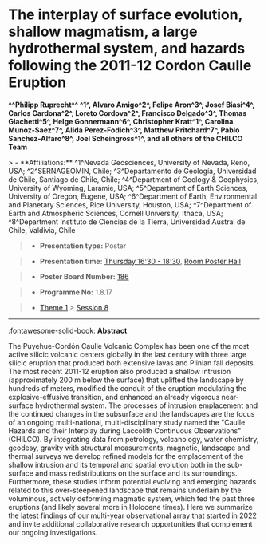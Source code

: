 # The interplay of surface evolution, shallow magmatism, a large hydrothermal system, and hazards following the 2011-12 Cordon Caulle Eruption

**^^Philipp Ruprecht^^ ^1^, Alvaro Amigo^2^, Felipe Aron^3^, Josef Biasi^4^, Carlos Cardona^2^, Loreto Cordova^2^, Francisco Delgado^3^, Thomas Giachetti^5^, Helge Gonnermann^6^, Christopher Kratt^1^, Carolina Munoz-Saez^7^, Alida Perez-Fodich^3^, Matthew Pritchard^7^, Pablo Sanchez-Alfaro^8^, Joel Scheingross^1^, and all others of the CHILCO Team**

<!-- more -->> - **Affiliations:** ^1^Nevada Geosciences, University of Nevada, Reno, USA; ^2^SERNAGEOMIN, Chile; ^3^Departamento de Geología, Universidad de Chile, Santiago de Chile, Chile; ^4^Department of Geology & Geophysics, University of Wyoming, Laramie, USA; ^5^Department of Earth Sciences, University of Oregon, Eugene, USA; ^6^Department of Earth, Environmental and Planetary Sciences, Rice University, Houston, USA; ^7^Department of Earth and Atmospheric Sciences, Cornell University, Ithaca, USA; ^8^Department Instituto de Ciencias de la Tierra, Universidad Austral de Chile, Valdivia, Chile

> - **Presentation type:** Poster

> - **Presentation time:** [Thursday 16:30 - 18:30](../sessions_comparison.md#__tabbed_3_6), [Room Poster Hall](../maps_venue.md#__tabbed_1_1)

> - **Poster Board Number:** [186](../map_poster_boards.md#thursday)

> - **Programme No:** 1.8.17

> - [Theme 1](../theme1.md) > [Session 8](../sessions/session-1-8.md)

--- 

:fontawesome-solid-book: **Abstract**

The Puyehue-Cordón Caulle Volcanic Complex has been one of the most active silicic volcanic centers globally in the last century with three large silicic eruption that produced both extensive lavas and Plinian fall deposits. The most recent 2011-12 eruption also produced a shallow intrusion (approximately 200 m below the surface) that uplifted the landscape by hundreds of meters, modified the conduit of the eruption modulating the explosive-effusive transition, and enhanced an already vigorous near-surface hydrothermal system. The processes of intrusion emplacement and the continued changes in the subsurface and the landscapes are the focus of an ongoing multi-national, multi-disciplinary study named the "Caulle Hazards and their Interplay during Laccolith Continuous Observations" (CHILCO). By integrating data from petrology, volcanology, water chemistry, geodesy, gravity with structural measurements, magnetic, landscape and thermal surveys we develop refined models for the emplacement of the shallow intrusion and its temporal and spatial evolution both in the sub-surface and mass redistributions on the surface and its surroundings. Furthermore, these studies inform potential evolving and emerging hazards related to this over-steepened landscape that remains underlain by the voluminous, actively deforming magmatic system, which fed the past three eruptions (and likely several more in Holocene times). Here we summarize the latest findings of our multi-year observational array that started in 2022 and invite additional collaborative research opportunities that complement our ongoing investigations.

